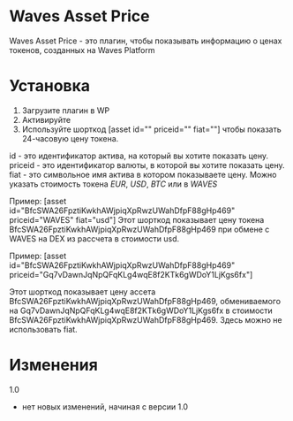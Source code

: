 # Waves Asset Price
Waves Asset Price - это плагин, чтобы показывать информацию о ценах токенов, созданных на Waves Platform

# Установка

1. Загрузите плагин в WP
2. Активируйте
3. Используйте шорткод [asset id="" priceid="" fiat=""] чтобы показать 24-часовую цену токена. 

id - это идентификатор актива, на который вы хотите показать цену. 
priceid - это идентификатор валюты, в которой вы хотите показать цену. 
fiat - это символьное имя актива в котором показываете цену. Можно указать стоимость токена *EUR*, *USD*, *BTC* или в *WAVES*

Пример: [asset id="BfcSWA26FpztiKwkhAWjpiqXpRwzUWahDfpF88gHp469" priceid="WAVES" fiat="usd"]
Этот шорткод показывает цену токена BfcSWA26FpztiKwkhAWjpiqXpRwzUWahDfpF88gHp469 при обмене с WAVES на DEX из рассчета в стоимости usd. 

Пример: [asset id="BfcSWA26FpztiKwkhAWjpiqXpRwzUWahDfpF88gHp469" priceid="Gq7vDawnJqNpQFqKLg4wqE8f2KTk6gWDoY1LjKgs6fx"]

Этот шорткод показывает цену ассета BfcSWA26FpztiKwkhAWjpiqXpRwzUWahDfpF88gHp469, обмениваемого на Gq7vDawnJqNpQFqKLg4wqE8f2KTk6gWDoY1LjKgs6fx в стоимости BfcSWA26FpztiKwkhAWjpiqXpRwzUWahDfpF88gHp469. Здесь можно не использовать fiat.

# Изменения

1.0
* нет новых изменений, начиная с версии 1.0
